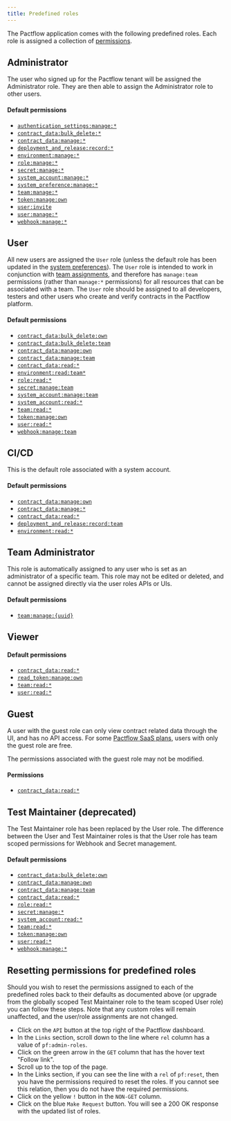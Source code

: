 ```yaml
---
title: Predefined roles
---
```


The Pactflow application comes with the following predefined roles. Each role is assigned a collection of [permissions](permissions).

## Administrator

The user who signed up for the Pactflow tenant will be assigned the Administrator role. They are then able to assign the Administrator role to other users.

#### Default permissions

* [`authentication_settings:manage:*`](/docs/permissions/permissions/#authentication_settings-manage)
* [`contract_data:bulk_delete:*`](/docs/permissions/permissions#contract_data-bulk_delete)
* [`contract_data:manage:*`](/docs/permissions/permissions#contract_data-manage)
* [`deployment_and_release:record:*`](/docs/permissions/permissions#edeployment_and_release:record:*)
* [`environment:manage:*`](/docs/permissions/permissions#environment-manage)
* [`role:manage:*`](/docs/permissions/permissions#role-manage)
* [`secret:manage:*`](/docs/permissions/permissions#secret-manage)
* [`system_account:manage:*`](/docs/permissions/permissions#system_account-manage)
* [`system_preference:manage:*`](/docs/permissions/permissions#system_preference-manage)
* [`team:manage:*`](/docs/permissions/permissions#team-manage)
* [`token:manage:own`](/docs/permissions/permissions#token-manage-own)
* [`user:invite`](/docs/permissions/permissions#user-invite)
* [`user:manage:*`](/docs/permissions/permissions#user-manage)
* [`webhook:manage:*`](/docs/permissions/permissions#webhook-manage)

## User

All new users are assigned the `User` role (unless the default role has been updated in the [system preferences](/docs/user-interface/settings/preferences#system-preferences)). The `User` role is intended to work in conjunction with [team assignments](/docs/user-interface/settings/teams), and therefore has `manage:team` permissions (rather than `manage:*` permissions) for all resources that can be associated with a team. The `User` role should be assigned to all developers, testers and other users who create and verify contracts in the Pactflow platform.

#### Default permissions

* [`contract_data:bulk_delete:own`](/docs/permissions/permissions#contract_databulk_deleteown)
* [`contract_data:bulk_delete:team`](/docs/permissions/permissions#contract_databulk_deleteteam)
* [`contract_data:manage:own`](/docs/permissions/permissions#contract_datamanageown)
* [`contract_data:manage:team`](/docs/permissions/permissions#contract_datamanageteam)
* [`contract_data:read:*`](/docs/permissions/permissions#contract_dataread)
* [`environment:read:team*`](/docs/permissions/permissions#environment-read-team)
* [`role:read:*`](/docs/permissions/permissions#role-read)
* [`secret:manage:team`](/docs/permissions/permissions#secret-manage-team)
* [`system_account:manage:team`](/docs/permissions/permissions#system_account-read)
* [`system_account:read:*`](/docs/permissions/permissions#system_account-read)
* [`team:read:*`](/docs/permissions/permissions#team-read)
* [`token:manage:own`](/docs/permissions/permissions#token:manage:own)
* [`user:read:*`](/docs/permissions/permissions#user-read)
* [`webhook:manage:team`](/docs/permissions/permissions#webhook-manage-team)

## CI/CD

This is the default role associated with a system account.

#### Default permissions

* [`contract_data:manage:own`](/docs/permissions/permissions#contract_data-manageown)
* [`contract_data:manage:*`](/docs/permissions/permissions#contract_data-manage)
* [`contract_data:read:*`](/docs/permissions/permissions#contract_data-read)
* [`deployment_and_release:record:team`](/docs/permissions/permissions#deployment_and_release:record:team)
* [`environment:read:*`](/docs/permissions/permissions#environment-read)


## Team Administrator

This role is automatically assigned to any user who is set as an administrator of a specific team. This role may not be edited or deleted, and cannot be assigned directly via the user roles APIs or UIs.

#### Default permissions

* [`team:manage:{uuid}`](/docs/permissions/permissions#teammanageuuid)

## Viewer

#### Default permissions

* [`contract_data:read:*`](/docs/permissions/permissions#contract_data-read)
* [`read_token:manage:own`](/docs/permissions/permissions#read_token-manage-own)
* [`team:read:*`](/docs/permissions/permissions#team-read)
* [`user:read:*`](/docs/permissions/permissions#user-read)

## Guest

A user with the guest role can only view contract related data through the UI, and has no API access. For some [Pactflow SaaS plans](https://pactflow.io/pricing/), users with only the guest role are free.

The permissions associated with the guest role may not be modified.

#### Permissions

* [`contract_data:read:*`](/docs/permissions/permissions#contract_data-read)

## Test Maintainer (deprecated)

The Test Maintainer role has been replaced by the User role. The difference between the User and Test Maintainer roles is that the User role has team scoped permissions for Webhook and Secret management.

#### Default permissions

* [`contract_data:bulk_delete:own`](/docs/permissions/permissions#contract_databulk_deleteown)
* [`contract_data:manage:own`](/docs/permissions/permissions#contract_datamanageown)
* [`contract_data:manage:team`](/docs/permissions/permissions#contract_datamanageteam)
* [`contract_data:read:*`](/docs/permissions/permissions#contract_dataread)
* [`role:read:*`](/docs/permissions/permissions#role-read)
* [`secret:manage:*`](/docs/permissions/permissions#secret-manage)
* [`system_account:read:*`](/docs/permissions/permissions#system_account-read)
* [`team:read:*`](/docs/permissions/permissions#team-read)
* [`token:manage:own`](/docs/permissions/permissions#token:manage:own)
* [`user:read:*`](/docs/permissions/permissions#user-read)
* [`webhook:manage:*`](/docs/permissions/permissions#webhook-manage)


## Resetting permissions for predefined roles

Should you wish to reset the permissions assigned to each of the predefined roles back to their defaults as documented above (or upgrade from the globally scoped Test Maintainer role to the team scoped User role) you can follow these steps. Note that any custom roles will remain unaffected, and the user/role assignments are not changed.

* Click on the `API` button at the top right of the Pactflow dashboard.
* In the `Links` section, scroll down to the line where `rel` column has a value of `pf:admin-roles`.
* Click on the green arrow in the `GET` column that has the hover text "Follow link".
* Scroll up to the top of the page.
* In the Links section, if you can see the line with a `rel` of `pf:reset`, then you have the permissions required to reset the roles. If you cannot see this relation, then you do not have the required permissions.
* Click on the yellow `!` button in the `NON-GET` column.
* Click on the blue `Make Request` button. You will see a 200 OK response with the updated list of roles.
